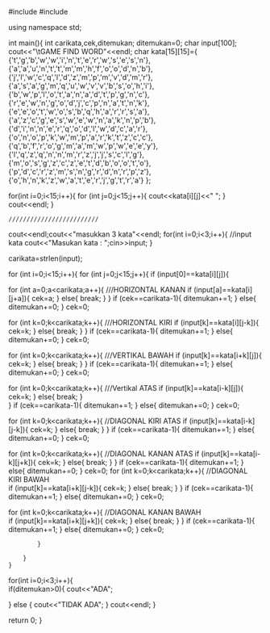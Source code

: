 #include <iostream>
#include <cstring>

using namespace std;


int main(){
int carikata,cek,ditemukan;
ditemukan=0;
char input[100];
cout<<"\tGAME FIND WORD"<<endl;
char kata[15][15]={ 				{'t','g','b','w','w','i','n','t','e','r','w','s','e','s','n'},
						{'a','a','u','n','t','t','m','m','h','f','o','o','d','n','b'},
						{'j','l','w','c','q','l','d','z','m','p','m','v','d','m','r'},
						{'a','s','a','g','m','q','u','w','v','v','b','s','o','h','i'},
						{'b','w','p','l','o','t','a','n','a','d','t','p','g','n','c'},
						{'r','e','w','n','g','o','d','j','c','p','n','a','t','n','k'},
						{'e','e','o','t','w','o','s','b','q','h','a','r','r','s','a'},
						{'a','z','c','g','e','s','w','e','w','n','a','k','n','p','b'},
						{'d','i','n','n','e','r','q','o','d','l','w','d','c','a','r'},
						{'o','n','o','p','k','w','m','p','a','r','k','t','z','c','c'},
						{'q','b','f','r','o','g','m','a','m','w','p','w','e','e','y'},
						{'l','q','z','q','n','n','m','r','z','j','j','s','c','l','g'},
						{'m','o','s','g','z','c','z','e','t','d','b','o','o','t','o'},
						{'p','d','c','r','z','m','s','n','g','r','d','n','r','p','z'},
						{'o','h','n','k','z','w','a','t','e','r','j','g','t','r','a'}
						};
								
for(int i=0;i<15;i++){
for (int j=0;j<15;j++){
cout<<kata[i][j]<<" ";
}
cout<<endl;
}		
	
	
	
	///////////////////////// 
	
cout<<endl;cout<<"masukkan 3 kata"<<endl;
for(int i=0;i<3;i++){							//input kata
cout<<"Masukan kata : ";cin>>input;
}
	
	
		
carikata=strlen(input);					
										
for (int i=0;i<15;i++){
for (int j=0;j<15;j++){
if (input[0]==kata[i][j]){
				
for (int a=0;a<carikata;a++){						///HORIZONTAL KANAN 
	if (input[a]==kata[i][j+a]){
	cek=a;
	}
	else{
	break;
	}
}
	if (cek==carikata-1){
	ditemukan+=1;
	}
	else{
	ditemukan+=0;
	}
	cek=0;
				
				
for (int k=0;k<carikata;k++){						///HORIZONTAL KIRI
	if (input[k]==kata[i][j-k]){
	cek=k;
	}
	else{
	break;
	}
}
	if (cek==carikata-1){
	ditemukan+=1;
	}
	else{
	ditemukan+=0;
	}
	cek=0;
								
				
for (int k=0;k<carikata;k++){						///VERTIKAL BAWAH
	if (input[k]==kata[i+k][j]){
	cek=k;
	}
	else{
	break;
	}
}
	if (cek==carikata-1){
	ditemukan+=1;
	}
	else{
	ditemukan+=0;
	}
	cek=0;
				
				
for (int k=0;k<carikata;k++){						///Vertikal ATAS
	if (input[k]==kata[i-k][j]){
	cek=k;
	}
	else{
	break;
	}				
}
	if (cek==carikata-1){
	ditemukan+=1;
	}
	else{
	ditemukan+=0;
	}
	cek=0;

for (int k=0;k<carikata;k++){						//DIAGONAL KIRI ATAS
					if (input[k]==kata[i-k][j-k]){
						cek=k;
					}
					else{
						break;
					}
				}
				if (cek==carikata-1){
					ditemukan+=1;
				}
				else{
					ditemukan+=0;
				}
				cek=0;
				
			
for (int k=0;k<carikata;k++){						//DIAGONAL KANAN ATAS
					if (input[k]==kata[i-k][j+k]){
						cek=k;
					}
					else{
						break;
					}
				}
				if (cek==carikata-1){
					ditemukan+=1;
				}
				else{
					ditemukan+=0;
				}
				cek=0;
				for (int k=0;k<carikata;k++){		//DIAGONAL KIRI BAWAH																
					if (input[k]==kata[i+k][j-k]){
						cek=k;
					}
					else{
						break;
					}
				}
				if (cek==carikata-1){
					ditemukan+=1;
				}
				else{
					ditemukan+=0;
				}
				cek=0;
				
for (int k=0;k<carikata;k++){						//DIAGONAL KANAN BAWAH																
					if (input[k]==kata[i+k][j+k]){
						cek=k;
					}
					else{
						break;
					}
				}
				if (cek==carikata-1){
					ditemukan+=1;
				}
				else{
					ditemukan+=0;
				}
				cek=0;
				
			}
			
		}
	}

	
for(int i=0;i<3;i++){	
	if(ditemukan>0){
		cout<<"ADA";
	
}
else {
	cout<<"TIDAK ADA";
}	cout<<endl;
}

return 0;
}
				
